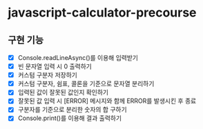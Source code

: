 # javascript-calculator-precourse

## 구현 기능

- [x] Console.readLineAsync()를 이용해 입력받기
- [x] 빈 문자열 입력 시 0 출력하기
- [x] 커스텀 구분자 저장하기
- [x] 커스텀 구분자, 쉼표, 콜론을 기준으로 문자열 분리하기
- [x] 입력된 값이 잘못된 값인지 확인하기
- [x] 잘못된 값 입력 시 [ERROR] 메시지와 함께 ERROR를 발생시킨 후 종료
- [x] 구분자를 기준으로 분리한 숫자의 합 구하기
- [x] Console.print()를 이용해 결과 출력하기

